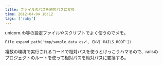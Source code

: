 ```yaml
---
title: ファイルのパスを絶対パスに変換
time: 2012-04-04 16:12
tags: ['ruby']
---
```


unicorn.rb等の設定ファイルやスクリプトでよく使うのでメモ。

```
File.expand_path('tmp/sample_data.csv', ENV['RAILS_ROOT'])
```

複数の環境で実行されるコードで相対パスを使うとけっこうハマるので、railsのプロジェクトのルートを使って相対パスを絶対パスに変換する。
